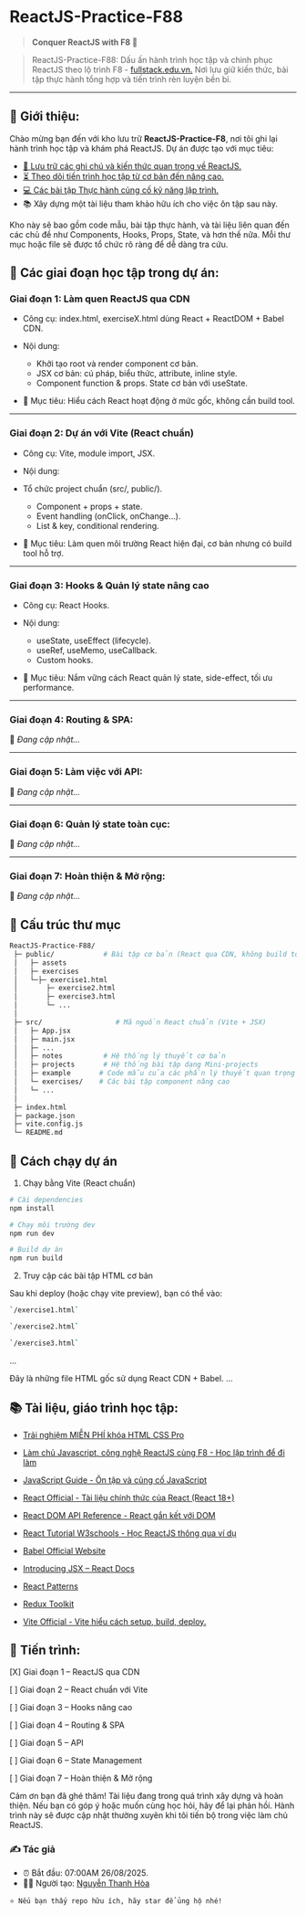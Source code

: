 # ReactJS-Practice-F88

> **Conquer ReactJS with F8 🚀**

> ReactJS-Practice-F88: Dấu ấn hành trình học tập và chinh phục ReactJS theo lộ
> trình F8 - [fullstack.edu.vn.](https://fullstack.edu.vn/) Nơi lưu giữ kiến
> thức, bài tập thực hành tổng hợp và tiến trình rèn luyện bền bỉ.

---

## 📌 Giới thiệu:

Chào mừng bạn đến với kho lưu trữ **ReactJS-Practice-F8**, nơi tôi ghi lại hành
trình học tập và khám phá ReactJS. Dự án được tạo với mục tiêu:

- [📝 Lưu trữ các ghi chú và kiến thức quan trọng về ReactJS.]()
- [⏳ Theo dõi tiến trình học tập từ cơ bản đến nâng cao.]()
- [💻 Các bài tập Thực hành củng cố kỹ năng lập trình.]()
- 📚 Xây dựng một tài liệu tham khảo hữu ích cho việc ôn tập sau này.

Kho này sẽ bao gồm code mẫu, bài tập thực hành, và tài liệu liên quan đến các
chủ đề như Components, Hooks, Props, State, và hơn thế nữa. Mỗi thư mục hoặc
file sẽ được tổ chức rõ ràng để dễ dàng tra cứu.

## 📌 Các giai đoạn học tập trong dự án:

### Giai đoạn 1: Làm quen ReactJS qua CDN

- Công cụ: index.html, exerciseX.html dùng React + ReactDOM + Babel CDN.

- Nội dung:

  - Khởi tạo root và render component cơ bản.
  - JSX cơ bản: cú pháp, biểu thức, attribute, inline style.
  - Component function & props. State cơ bản với useState.

- 🎯 Mục tiêu: Hiểu cách React hoạt động ở mức gốc, không cần build tool.

---

### Giai đoạn 2: Dự án với Vite (React chuẩn)

- Công cụ: Vite, module import, JSX.

- Nội dung:

* Tổ chức project chuẩn (src/, public/).

  - Component + props + state.
  - Event handling (onClick, onChange…).
  - List & key, conditional rendering.

- 🎯 Mục tiêu: Làm quen môi trường React hiện đại, cơ bản nhưng có build tool hỗ
  trợ.

---

### Giai đoạn 3: Hooks & Quản lý state nâng cao

- Công cụ: React Hooks.

- Nội dung:

  - useState, useEffect (lifecycle).
  - useRef, useMemo, useCallback.
  - Custom hooks.

- 🎯 Mục tiêu: Nắm vững cách React quản lý state, side-effect, tối ưu
  performance.

---

### Giai đoạn 4: Routing & SPA:

🚧 _Đang cập nhật..._

---

### Giai đoạn 5: Làm việc với API:

🚧 _Đang cập nhật..._

---

### Giai đoạn 6: Quản lý state toàn cục:

🚧 _Đang cập nhật..._

---

### Giai đoạn 7: Hoàn thiện & Mở rộng:

🚧 _Đang cập nhật..._

## 📂 Cấu trúc thư mục

```bash
ReactJS-Practice-F88/
 ├─ public/            # Bài tập cơ bản (React qua CDN, không build tool)
 │   ├─ assets
 │   ├─ exercises
 │   └─├─ exercise1.html
 │       ├─ exercise2.html
 │       ├─ exercise3.html
 │       └─ ...
 │
 ├─ src/                  # Mã nguồn React chuẩn (Vite + JSX)
 │   ├─ App.jsx
 │   ├─ main.jsx
 │   ├─ ...
 │   ├─ notes          # Hệ thống lý thuyết cơ bản
 │   ├─ projects       # Hệ thống bài tập dạng Mini-projects
 │   ├─ example       # Code mẫu của các phần lý thuyết quan trọng
 │   └─ exercises/    # Các bài tập component nâng cao
 │   └─ ...
 │
 ├─ index.html
 ├─ package.json
 ├─ vite.config.js
 └─ README.md
```

## 🚀 Cách chạy dự án

1. Chạy bằng Vite (React chuẩn)

```bash
# Cài dependencies
npm install

# Chạy môi trường dev
npm run dev

# Build dự án
npm run build

```

2. Truy cập các bài tập HTML cơ bản

Sau khi deploy (hoặc chạy vite preview), bạn có thể vào:

```bash
`/exercise1.html`

`/exercise2.html`

`/exercise3.html`

```

...

Đây là những file HTML gốc sử dụng React CDN + Babel. ...

## 📚 Tài liệu, giáo trình học tập:

- [Trải nghiệm MIỄN PHÍ khóa HTML CSS Pro](https://fullstack.edu.vn/landing/htmlcss/)

- [Làm chủ Javascript, công nghệ ReactJS cùng F8 - Học lập trình để đi làm](https://fullstack.edu.vn/landing/javascript/)

- [JavaScript Guide - Ôn tập và củng cố JavaScript](https://developer.mozilla.org/en-US/docs/Web/JavaScript/Guide)

- [React Official - Tài liệu chính thức của React (React 18+)](https://react.dev/)

- [React DOM API Reference - React gắn kết với DOM](https://react.dev/reference/react-dom)

- [React Tutorial W3schools - Học ReactJS thông qua ví dụ](https://www.w3schools.com/react/default.asp)

- [Babel Official Website](https://babeljs.io/docs/)

- [Introducing JSX – React Docs](https://react.dev/learn/writing-markup-with-jsx)

- [React Patterns](https://reactpatterns.com/)

- [Redux Toolkit](https://redux-toolkit.js.org/)

- [Vite Official - Vite hiểu cách setup, build, deploy.](https://vitejs.dev/guide/)

## 🌱 Tiến trình:

[X] Giai đoạn 1 – ReactJS qua CDN

[ ] Giai đoạn 2 – React chuẩn với Vite

[ ] Giai đoạn 3 – Hooks nâng cao

[ ] Giai đoạn 4 – Routing & SPA

[ ] Giai đoạn 5 – API

[ ] Giai đoạn 6 – State Management

[ ] Giai đoạn 7 – Hoàn thiện & Mở rộng

Cảm ơn bạn đã ghé thăm! Tài liệu đang trong quá trình xây dựng và hoàn thiện.
Nếu bạn có góp ý hoặc muốn cùng học hỏi, hãy để lại phản hồi. Hành trình này sẽ
được cập nhật thường xuyên khi tôi tiến bộ trong việc làm chủ ReactJS.

### ✍️ Tác giả

- ⏰ Bắt đầu: 07:00AM 26/08/2025.
- 👨‍💻 Người tạo:
  [Nguyễn Thanh Hòa](https://www.youtube.com/@xb_mathsonghanhcungcon2126)

```
⭐️ Nếu bạn thấy repo hữu ích, hãy star để ủng hộ nhé!
```
